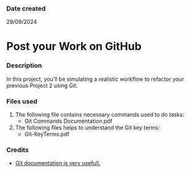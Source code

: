 ### Date created

29/09/2024

# Post your Work on GitHub

### Description

In this project, you'll be simulating a realistic workflow to refactor your previous Project 2 using Git.

### Files used

1. The following file contains necessary commands used to do tasks:
   - Git Commands Documentation.pdf
2. The following files helps to understand the Git key terms:
   - Git-KeyTerms.pdf

### Credits

- [Git documentation is very usefull.](https://git-scm.com/doc)
